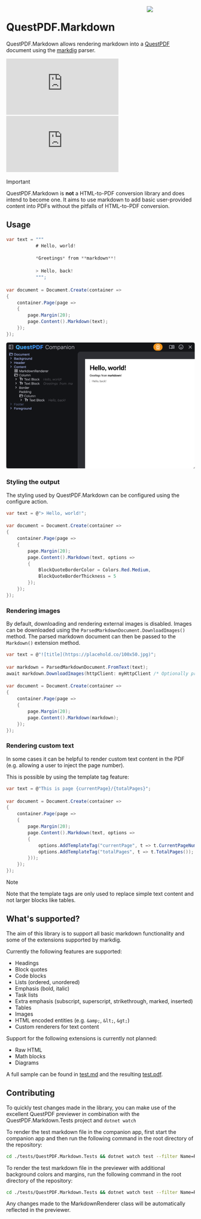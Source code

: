 <img src="/img/logo.svg?raw=true" width="128" align="right">

# QuestPDF.Markdown
QuestPDF.Markdown allows rendering markdown into a [QuestPDF](https://www.questpdf.com/) document using the [markdig](https://github.com/xoofx/markdig) parser.

[![Nuget](https://img.shields.io/nuget/v/QuestPDF.Markdown)](https://www.nuget.org/packages/QuestPDF.Markdown)
[![Nuget Prerelease](https://img.shields.io/nuget/vpre/QuestPDF.Markdown?label=nuget%20prerelease)](https://www.nuget.org/packages/QuestPDF.Markdown)

> [!IMPORTANT]  
> QuestPDF.Markdown is **not** a HTML-to-PDF conversion library and does intend to become one. It aims to use markdown to add basic user-provided content into PDFs without the pitfalls of HTML-to-PDF conversion.

## Usage
```csharp
var text = """
           # Hello, world!

           *Greetings* from **markdown**!

           > Hello, back!
           """;

var document = Document.Create(container =>
{
    container.Page(page =>
    {
        page.Margin(20);
        page.Content().Markdown(text);
    });
});
```

![Usage](/img/usage.png?raw=true)

### Styling the output
The styling used by QuestPDF.Markdown can be configured using the configure action.
```csharp
var text = @"> Hello, world!";

var document = Document.Create(container =>
{
    container.Page(page =>
    {
        page.Margin(20);
        page.Content().Markdown(text, options => 
        {
            BlockQuoteBorderColor = Colors.Red.Medium,
            BlockQuoteBorderThickness = 5
        });
    });
});
```

### Rendering images
By default, downloading and rendering external images is disabled.
Images can be downloaded using the `ParsedMarkdownDocument.DownloadImages()` method.
The parsed markdown document can then be passed to the `Markdown()` extension method.
```csharp
var text = @"![title](https://placehold.co/100x50.jpg)";

var markdown = ParsedMarkdownDocument.FromText(text);
await markdown.DownloadImages(httpClient: myHttpClient /* Optionally provide your own HttpClient */);

var document = Document.Create(container =>
{
    container.Page(page =>
    {
        page.Margin(20);
        page.Content().Markdown(markdown);
    });
});
```

### Rendering custom text
In some cases it can be helpful to render custom text content in the PDF (e.g. allowing a user to inject the page number).

This is possible by using the template tag feature:
```csharp
var text = @"This is page {currentPage}/{totalPages}";

var document = Document.Create(container =>
{
    container.Page(page =>
    {
        page.Margin(20);
        page.Content().Markdown(text, options =>
        {
            options.AddTemplateTag("currentPage", t => t.CurrentPageNumber());
            options.AddTemplateTag("totalPages", t => t.TotalPages());
        }));
    });
});
```
> [!NOTE]  
> Note that the template tags are only used to replace simple text content and not larger blocks like tables.

## What's supported?
The aim of this library is to support all basic markdown functionality and some of the extensions supported by markdig.

Currently the following features are supported:
- Headings
- Block quotes
- Code blocks
- Lists (ordered, unordered)
- Emphasis (bold, italic)
- Task lists
- Extra emphasis (subscript, superscript, strikethrough, marked, inserted)
- Tables
- Images
- HTML encoded entities (e.g. `&amp;`, `&lt;`, `&gt;`)
- Custom renderers for text content

Support for the following extensions is currently not planned:
- Raw HTML
- Math blocks
- Diagrams

A full sample can be found in [test.md](tests/QuestPDF.Markdown.Tests/test.md) and the resulting [test.pdf](tests/QuestPDF.Markdown.Tests/test.pdf).

## Contributing
To quickly test changes made in the library, you can make use of the excellent QuestPDF previewer in combination with the QuestPDF.Markdown.Tests project and `dotnet watch`

To render the test markdown file in the companion app, first start the companion app and then run the following command in the root directory of the repository:
```zsh
cd ./tests/QuestPDF.Markdown.Tests && dotnet watch test --filter Name=Render
```

To render the test markdown file in the previewer with additional background colors and margins, run the following command in the root directory of the repository:
```zsh
cd ./tests/QuestPDF.Markdown.Tests && dotnet watch test --filter Name=RenderDebug
```

Any changes made to the MarkdownRenderer class will be automatically reflected in the previewer.
